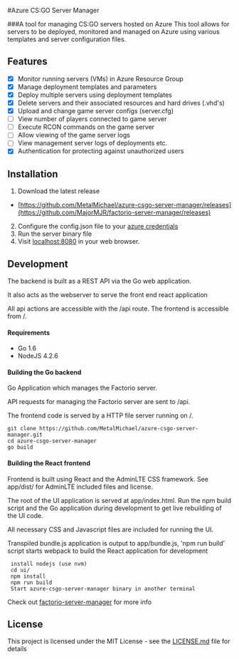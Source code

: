 #Azure CS:GO Server Manager

###A tool for managing CS:GO servers hosted on Azure
This tool allows for servers to be deployed, monitored and managed on Azure using various templates and server configuration files.

## Features
- [x] Monitor running servers (VMs) in Azure Resource Group
- [x] Manage deployment templates and parameters
- [x] Deploy multiple servers using deployment templates
- [x] Delete servers and their associated resources and hard drives (.vhd's)
- [x] Upload and change game server configs (server.cfg)
- [ ] View number of players connected to game server
- [ ] Execute RCON commands on the game server
- [ ] Allow viewing of the game server logs
- [ ] View management server logs of deployments etc.
- [x] Authentication for protecting against unauthorized users

## Installation
1. Download the latest release
  * [https://github.com/MetalMichael/azure-csgo-server-manager/releases](https://github.com/MajorMJR/factorio-server-manager/releases)
2. Configure the config.json file to your [azure credentials](https://docs.microsoft.com/en-gb/azure/active-directory/active-directory-protocols-oauth-code) 
3. Run the server binary file
4. Visit [localhost:8080](localhost:8080) in your web browser.

## Development
The backend is built as a REST API via the Go web application.  

It also acts as the webserver to serve the front end react application

All api actions are accessible with the /api route.  The frontend is accessible from /.

#### Requirements
+ Go 1.6
+ NodeJS 4.2.6

#### Building the Go backend
Go Application which manages the Factorio server.

API requests for managing the Factorio server are sent to /api.

The frontend code is served by a HTTP file server running on /.
```
git clone https://github.com/MetalMichael/azure-csgo-server-manager.git
cd azure-csgo-server-manager
go build
```

#### Building the React frontend
Frontend is built using React and the AdminLTE CSS framework. See app/dist/ for AdminLTE included files and license.

The root of the UI application is served at app/index.html.  Run the npm build script and the Go application during development to get live rebuilding of the UI code.

All necessary CSS and Javascript files are included for running the UI.

Transpiled bundle.js application is output to app/bundle.js, 'npm run build' script starts webpack to build the React application for development
```
 install nodejs (use nvm)
 cd ui/
 npm install
 npm run build
 Start azure-csgo-server-manager binary in another terminal
```

Check out [factorio-server-manager](https://github.com/MajorMJR/factorio-server-manager) for more info

## License

This project is licensed under the MIT License - see the [LICENSE.md](LICENSE.md) file for details
